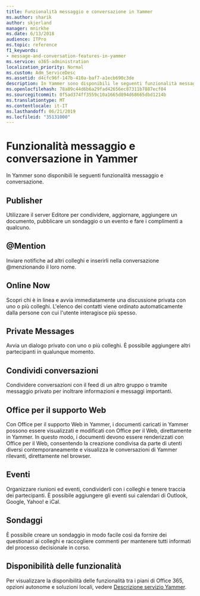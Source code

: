 ```yaml
---
title: Funzionalità messaggio e conversazione in Yammer
ms.author: sharik
author: skjerland
manager: mnirkhe
ms.date: 6/13/2018
audience: ITPro
ms.topic: reference
f1_keywords:
- message-and-conversation-features-in-yammer
ms.service: o365-administration
localization_priority: Normal
ms.custom: Adm_ServiceDesc
ms.assetid: d4cfc96f-147b-410a-baf7-a1ecb690c3de
description: In Yammer sono disponibili le seguenti funzionalità messaggio e conversazione.
ms.openlocfilehash: 78a89c44d6b6a29fad42656ec87311b7887ecf04
ms.sourcegitcommit: 0f5ad374ff3559c10a1665d894d68665dbd1214b
ms.translationtype: MT
ms.contentlocale: it-IT
ms.lasthandoff: 06/21/2019
ms.locfileid: "35131000"
---
```

# <a name="message-and-conversation-features-in-yammer"></a>Funzionalità messaggio e conversazione in Yammer

In Yammer sono disponibili le seguenti funzionalità messaggio e conversazione.
  
## <a name="publisher"></a>Publisher
<a name="bkmk_Publisher"> </a>

Utilizzare il server Editore per condividere, aggiornare, aggiungere un documento, pubblicare un sondaggio o un evento e fare i complimenti a qualcuno.
  
## <a name="mention"></a>@Mention
<a name="bkmk_AtMention"> </a>

Inviare notifiche ad altri colleghi e inserirli nella conversazione @menzionando il loro nome.
  
## <a name="online-now"></a>Online Now
<a name="bkmk_OnlineNow"> </a>

Scopri chi è in linea e avvia immediatamente una discussione privata con uno o più colleghi. L'elenco dei contatti viene ordinato automaticamente dalla persone con cui l'utente interagisce più spesso.
  
## <a name="private-messages"></a>Private Messages
<a name="bkmk_PrivateMessages"> </a>

Avvia un dialogo privato con uno o più colleghi. È possibile aggiungere altri partecipanti in qualunque momento.
  
## <a name="share-conversations"></a>Condividi conversazioni
<a name="bkmk_ShareConversations"> </a>

Condividere conversazioni con il feed di un altro gruppo o tramite messaggio privato per inoltrare informazioni e messaggi importanti.
  
## <a name="office-for-the-web-support"></a>Office per il supporto Web
<a name="bkmk_ShareConversations"> </a>

Con Office per il supporto Web in Yammer, i documenti caricati in Yammer possono essere visualizzati e modificati con Office per il Web, direttamente in Yammer. In questo modo, i documenti devono essere renderizzati con Office per il Web, consentendo la creazione condivisa da parte di utenti diversi contemporaneamente e visualizza le conversazioni di Yammer rilevanti, direttamente nel browser.
  
## <a name="events"></a>Eventi
<a name="bkmk_Events"> </a>

Organizzare riunioni ed eventi, condividerli con i colleghi e tenere traccia dei partecipanti. È possibile aggiungere gli eventi sui calendari di Outlook, Google, Yahoo! e iCal.
  
## <a name="polls"></a>Sondaggi
<a name="bkmk_Polls"> </a>

È possibile creare un sondaggio in modo facile così da fornire dei questionari ai colleghi e raccogliere commenti per mantenere tutti informati del processo decisionale in corso.
  
## <a name="feature-availability"></a>Disponibilità delle funzionalità
<a name="bkmk_Polls"> </a>

Per visualizzare la disponibilità delle funzionalità tra i piani di Office 365, opzioni autonome e soluzioni locali, vedere [Descrizione servizio Yammer](yammer-service-description.md).
  


